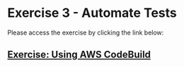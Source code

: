 # Exercise 3 - Automate Tests

Please access the exercise by clicking the link below:

## **[Exercise: Using AWS CodeBuild](https://aws-tc-largeobjects.s3.us-west-2.amazonaws.com/DEV-AWS-MO-DevOps-C1/exercise-3.html)**